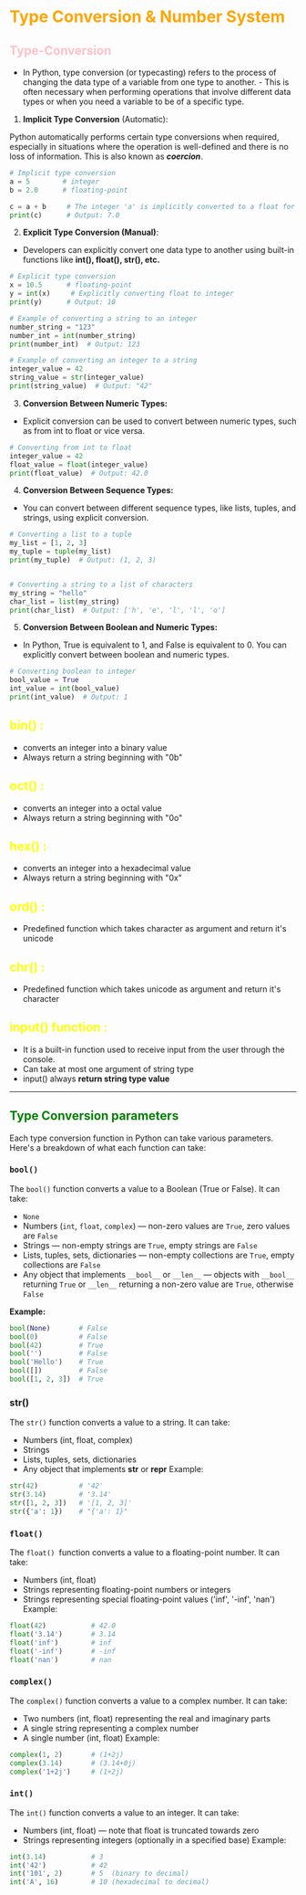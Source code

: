 # <span style="color:orange">Type Conversion & Number System </span>

## <span style="color:pink">Type-Conversion </span>

- In Python, type conversion (or typecasting) refers to the process of changing the data type of a variable from one type to another. - This is often necessary when performing operations that involve different data types or when you need a variable to be of a specific type.

1. **Implicit Type Conversion** (Automatic):

Python automatically performs certain type conversions when required, especially in situations where the operation is well-defined and there is no loss of information. This is also known as **_coercion_**.

```python
# Implicit type conversion
a = 5        # integer
b = 2.0      # floating-point

c = a + b     # The integer 'a' is implicitly converted to a float for the addition
print(c)      # Output: 7.0
```

2. **Explicit Type Conversion (Manual)**:

- Developers can explicitly convert one data type to another using built-in functions like **int(), float(), str(), etc.**

```python
# Explicit type conversion
x = 10.5      # floating-point
y = int(x)     # Explicitly converting float to integer
print(y)      # Output: 10
```

```python
# Example of converting a string to an integer
number_string = "123"
number_int = int(number_string)
print(number_int)  # Output: 123
```

```python
# Example of converting an integer to a string
integer_value = 42
string_value = str(integer_value)
print(string_value)  # Output: "42"
```

3. **Conversion Between Numeric Types:**

- Explicit conversion can be used to convert between numeric types, such as from int to float or vice versa.

```python
# Converting from int to float
integer_value = 42
float_value = float(integer_value)
print(float_value)  # Output: 42.0
```

4. **Conversion Between Sequence Types:**

- You can convert between different sequence types, like lists, tuples, and strings, using explicit conversion.

```python
# Converting a list to a tuple
my_list = [1, 2, 3]
my_tuple = tuple(my_list)
print(my_tuple)  # Output: (1, 2, 3)


# Converting a string to a list of characters
my_string = "hello"
char_list = list(my_string)
print(char_list)  # Output: ['h', 'e', 'l', 'l', 'o']
```

5. **Conversion Between Boolean and Numeric Types:**

- In Python, True is equivalent to 1, and False is equivalent to 0. You can explicitly convert between boolean and numeric types.

```python
# Converting boolean to integer
bool_value = True
int_value = int(bool_value)
print(int_value)  # Output: 1
```

## <span style="color:yellow">bin() :</span>

- converts an integer into a binary value
- Always return a string beginning with "0b"

## <span style="color:yellow">oct() :</span>

- converts an integer into a octal value
- Always return a string beginning with "0o"

## <span style="color:yellow">hex() :</span>

- converts an integer into a hexadecimal value
- Always return a string beginning with "0x"

## <span style="color:yellow">ord() :</span>

- Predefined function which takes character as argument and return it's unicode

## <span style="color:yellow">chr() :</span>

- Predefined function which takes unicode as argument and return it's character

## <span style="color:yellow">input() function :</span>

- It is a built-in function used to receive input from the user through the console.
- Can take at most one argument of string type
- input() always **return string type value**

---

## **<span style="color:green">Type Conversion parameters</span>**

Each type conversion function in Python can take various parameters. Here's a breakdown of what each function can take:

### `bool()`

The `bool()` function converts a value to a Boolean (True or False). It can take:

- `None`
- Numbers (`int`, `float`, `complex`) — non-zero values are `True`, zero values are `False`
- Strings — non-empty strings are `True`, empty strings are `False`
- Lists, tuples, sets, dictionaries — non-empty collections are `True`, empty collections are `False`
- Any object that implements `__bool__` or `__len__` — objects with `__bool__` returning `True` or `__len__` returning a non-zero value are `True`, otherwise `False`

**Example:**

```python
bool(None)       # False
bool(0)          # False
bool(42)         # True
bool('')         # False
bool('Hello')    # True
bool([])         # False
bool([1, 2, 3])  # True
```

### str()

The `str()` function converts a value to a string. It can take:

- Numbers (int, float, complex)
- Strings
- Lists, tuples, sets, dictionaries
- Any object that implements **str** or **repr**
  Example:

```python
str(42)          # '42'
str(3.14)        # '3.14'
str([1, 2, 3])   # '[1, 2, 3]'
str({'a': 1})    # "{'a': 1}"
```

### `float()`

The `float() `function converts a value to a floating-point number. It can take:

- Numbers (int, float)
- Strings representing floating-point numbers or integers
- Strings representing special floating-point values ('inf', '-inf', 'nan')
  Example:

```python
float(42)           # 42.0
float('3.14')       # 3.14
float('inf')        # inf
float('-inf')       # -inf
float('nan')        # nan
```

### `complex()`

The `complex()` function converts a value to a complex number. It can take:

- Two numbers (int, float) representing the real and imaginary parts
- A single string representing a complex number
- A single number (int, float)
  Example:

```python
complex(1, 2)       # (1+2j)
complex(3.14)       # (3.14+0j)
complex('1+2j')     # (1+2j)
```

### `int()`

The `int()` function converts a value to an integer. It can take:

- Numbers (int, float) — note that float is truncated towards zero
- Strings representing integers (optionally in a specified base)
  Example:

```python
int(3.14)           # 3
int('42')           # 42
int('101', 2)       # 5  (binary to decimal)
int('A', 16)        # 10 (hexadecimal to decimal)
```
